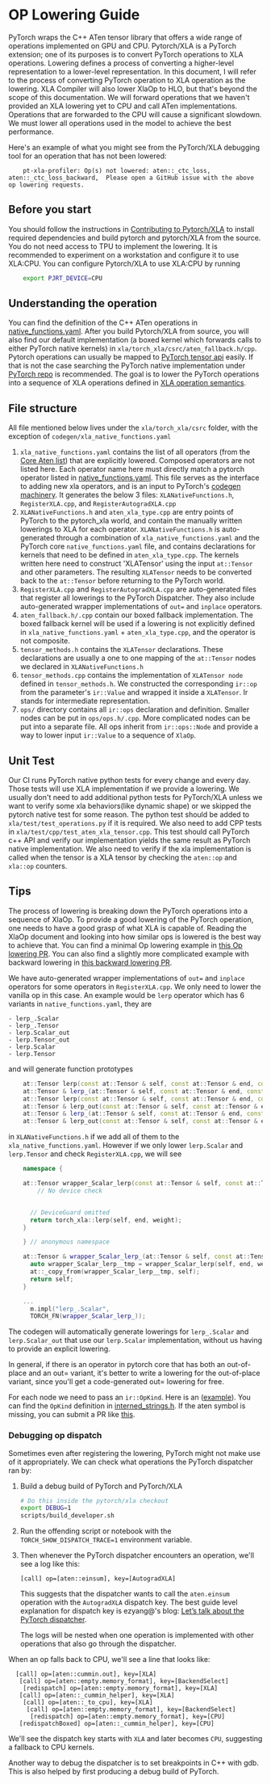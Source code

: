 # OP Lowering Guide

PyTorch wraps the C++ ATen tensor library that offers a wide range of
operations implemented on GPU and CPU. Pytorch/XLA is a PyTorch
extension; one of its purposes is to convert PyTorch operations to XLA
operations. Lowering defines a process of converting a higher-level
representation to a lower-level representation. In this document, I will
refer to the process of converting PyTorch operation to XLA operation as
the lowering. XLA Compiler will also lower XlaOp to HLO, but that's
beyond the scope of this documentation. We will forward operations that
we haven't provided an XLA lowering yet to CPU and call ATen
implementations. Operations that are forwarded to the CPU will cause a
significant slowdown. We must lower all operations used in the model to
achieve the best performance.

Here's an example of what you might see from the PyTorch/XLA debugging
tool for an operation that has not been lowered:

``` none
    pt-xla-profiler: Op(s) not lowered: aten::_ctc_loss, aten::_ctc_loss_backward,  Please open a GitHub issue with the above op lowering requests.
```

## Before you start

You should follow the instructions in
[Contributing to Pytorch/XLA](https://github.com/pytorch/xla/blob/master/CONTRIBUTING.md) to
install required dependencies and build pytorch and pytorch/XLA from the
source. You do not need access to TPU to implement the lowering. It is
recommended to experiment on a workstation and configure it to use
XLA:CPU. You can configure Pytorch/XLA to use XLA:CPU by running

``` bash
    export PJRT_DEVICE=CPU
```

## Understanding the operation

You can find the definition of the C++ ATen operations in
[native_functions.yaml](https://github.com/pytorch/pytorch/blob/main/aten/src/ATen/native/native_functions.yaml).
After you build Pytorch/XLA from source, you will also find our default
implementation (a boxed kernel which forwards calls to either PyTorch
native kernels) in `xla/torch_xla/csrc/aten_fallback.h/cpp`. Pytorch
operations can usually be mapped to [PyTorch tensor
api](https://pytorch.org/docs/stable/index.html) easily. If that is not
the case searching the PyTorch native implementation under [PyTorch
repo](https://github.com/pytorch/pytorch) is recommended. The goal is to
lower the PyTorch operations into a sequence of XLA operations defined
in [XLA operation semantics](https://www.tensorflow.org/xla/operation_semantics).

## File structure

All file mentioned below lives under the `xla/torch_xla/csrc` folder,
with the exception of `codegen/xla_native_functions.yaml`

1.  `xla_native_functions.yaml` contains the list of all operators (from
    the [Core Aten
    list](https://pytorch.org/docs/stable/torch.compiler_ir.html)) that
    are explicitly lowered. Composed operators are not listed here. Each
    operator name here must directly match a pytorch operator listed in
    [native_functions.yaml](https://github.com/pytorch/pytorch/blob/main/aten/src/ATen/native/native_functions.yaml).
    This file serves as the interface to adding new xla operators, and
    is an input to PyTorch's [codegen
    machinery](https://github.com/pytorch/pytorch/blob/main/torchgen/gen_backend_stubs.py).
    It generates the below 3 files: `XLANativeFunctions.h`,
    `RegisterXLA.cpp`, and `RegisterAutogradXLA.cpp`
2.  `XLANativeFunctions.h` and `aten_xla_type.cpp` are entry points of
    PyTorch to the pytorch_xla world, and contain the manually written
    lowerings to XLA for each operator. `XLANativeFunctions.h` is
    auto-generated through a combination of `xla_native_functions.yaml`
    and the PyTorch core `native_functions.yaml` file, and contains
    declarations for kernels that need to be defined in
    `aten_xla_type.cpp`. The kernels written here need to construct
    'XLATensor' using the input `at::Tensor` and other parameters. The
    resulting `XLATensor` needs to be converted back to the `at::Tensor`
    before returning to the PyTorch world.
3.  `RegisterXLA.cpp` and `RegisterAutogradXLA.cpp` are auto-generated
    files that register all lowerings to the PyTorch Dispatcher. They
    also include auto-generated wrapper implementations of `out=` and
    `inplace` operators.
4.  `aten_fallback.h/.cpp` contain our boxed fallback implementation.
    The boxed fallback kernel will be used if a lowering is not
    explicitly defined in `xla_native_functions.yaml` +
    `aten_xla_type.cpp`, and the operator is not composite.
5.  `tensor_methods.h` contains the `XLATensor` declarations. These
    declarations are usually a one to one mapping of the `at::Tensor`
    nodes we declared in `XLANativeFunctions.h`
6.  `tensor_methods.cpp` contains the implementation of `XLATensor node`
    defined in `tensor_methods.h`. We constructed the corresponding
    `ir::op` from the parameter's `ir::Value` and wrapped it inside a
    `XLATensor`. Ir stands for intermediate representation.
7.  `ops/` directory contains all `ir::ops` declaration and definition.
    Smaller nodes can be put in `ops/ops.h/.cpp`. More complicated nodes
    can be put into a separate file. All ops inherit from
    `ir::ops::Node` and provide a way to lower input `ir::Value` to a
    sequence of `XlaOp`.

## Unit Test

Our CI runs PyTorch native python tests for every change and every day.
Those tests will use XLA implementation if we provide a lowering. We
usually don't need to add additional python tests for PyTorch/XLA unless
we want to verify some xla behaviors(like dynamic shape) or we skipped
the pytorch native test for some reason. The python test should be added
to `xla/test/test_operations.py` if it is required. We also need to add
CPP tests in `xla/test/cpp/test_aten_xla_tensor.cpp`. This test should
call PyTorch c++ API and verify our implementation yields the same
result as PyTorch native implementation. We also need to verify if the
xla implementation is called when the tensor is a XLA tensor by checking
the `aten::op` and `xla::op` counters.

## Tips

The process of lowering is breaking down the PyTorch operations into a
sequence of XlaOp. To provide a good lowering of the PyTorch operation,
one needs to have a good grasp of what XLA is capable of. Reading the
XlaOp document and looking into how similar ops is lowered is the best
way to achieve that. You can find a minimal Op lowering example in [this Op lowering PR](https://github.com/pytorch/xla/pull/2969). You can also find a
slightly more complicated example with backward lowering in [this backward lowering PR](https://github.com/pytorch/xla/pull/2972).

We have auto-generated wrapper implementations of `out=` and `inplace`
operators for some operators in `RegisterXLA.cpp`. We only need to lower
the vanilla op in this case. An example would be `lerp` operator which
has 6 variants in `native_functions.yaml`, they are


    - lerp_.Scalar
    - lerp_.Tensor
    - lerp.Scalar_out
    - lerp.Tensor_out
    - lerp.Scalar
    - lerp.Tensor

and will generate function prototypes

``` c++
    at::Tensor lerp(const at::Tensor & self, const at::Tensor & end, const at::Scalar & weight);
    at::Tensor & lerp_(at::Tensor & self, const at::Tensor & end, const at::Scalar & weight);
    at::Tensor lerp(const at::Tensor & self, const at::Tensor & end, const at::Tensor & weight);
    at::Tensor & lerp_out(const at::Tensor & self, const at::Tensor & end, const at::Tensor & weight, at::Tensor & out);
    at::Tensor & lerp_(at::Tensor & self, const at::Tensor & end, const at::Tensor & weight);
    at::Tensor & lerp_out(const at::Tensor & self, const at::Tensor & end, const at::Scalar & weight, at::Tensor & out);
```

in `XLANativeFunctions.h` if we add all of them to the
`xla_native_functions.yaml`. However if we only lower `lerp.Scalar` and
`lerp.Tensor` and check `RegisterXLA.cpp`, we will see

``` c++
    namespace {

    at::Tensor wrapper_Scalar_lerp(const at::Tensor & self, const at::Tensor & end, const at::Scalar & weight) {
        // No device check


      // DeviceGuard omitted
      return torch_xla::lerp(self, end, weight);
    }

    } // anonymous namespace

    at::Tensor & wrapper_Scalar_lerp_(at::Tensor & self, const at::Tensor & end, const at::Scalar & weight) {
      auto wrapper_Scalar_lerp__tmp = wrapper_Scalar_lerp(self, end, weight);
      at::_copy_from(wrapper_Scalar_lerp__tmp, self);
      return self;
    }

    ...
      m.impl("lerp_.Scalar",
      TORCH_FN(wrapper_Scalar_lerp_));
```

The codegen will automatically generate lowerings for `lerp_.Scalar` and
`lerp.Scalar_out` that use our `lerp.Scalar` implementation, without us
having to provide an explicit lowering.

In general, if there is an operator in pytorch core that has both an
out-of-place and an out= variant, it's better to write a lowering for
the out-of-place variant, since you'll get a code-generated out=
lowering for free.

For each node we need to pass an `ir::OpKind`. Here is an
([example](https://github.com/pytorch/xla/blob/5ce99bff336325feb41a982dc80299fb53166b29/torch_xla/csrc/ops/var_mean.cpp#L36)).
You can find the `OpKind` definition in
[interned_strings.h](https://github.com/pytorch/pytorch/blob/main/aten/src/ATen/core/interned_strings.h).
If the aten symbol is missing, you can submit a PR like
[this](https://github.com/pytorch/pytorch/pull/36851).

### Debugging op dispatch

Sometimes even after registering the lowering, PyTorch might not make use
of it appropriately. We can check what operations the PyTorch dispatcher
ran by:

1. Build a debug build of PyTorch and PyTorch/XLA

   ```sh
   # Do this inside the pytorch/xla checkout
   export DEBUG=1
   scripts/build_developer.sh
   ```

2. Run the offending script or notebook with the
   `TORCH_SHOW_DISPATCH_TRACE=1` environment variable.

3. Then whenever the PyTorch dispatcher encounters an operation, we'll
   see a log like this:

   ```
   [call] op=[aten::einsum], key=[AutogradXLA]
   ```

   This suggests that the dispatcher wants to call the `aten.einsum`
   operation with the `AutogradXLA` dispatch key. The best guide level
   explanation for dispatch key is ezyang@'s blog:
   [Let’s talk about the PyTorch dispatcher][pytorch-dispatcher].
   
   The logs will be nested when one operation is implemented with
   other operations that also go through the dispatcher.

When an op falls back to CPU, we'll see a line that looks like:

```
  [call] op=[aten::cummin.out], key=[XLA]
   [call] op=[aten::empty.memory_format], key=[BackendSelect]
    [redispatch] op=[aten::empty.memory_format], key=[XLA]
   [call] op=[aten::_cummin_helper], key=[XLA]
    [call] op=[aten::_to_cpu], key=[XLA]
     [call] op=[aten::empty.memory_format], key=[BackendSelect]
      [redispatch] op=[aten::empty.memory_format], key=[CPU]
   [redispatchBoxed] op=[aten::_cummin_helper], key=[CPU]
```

We'll see the dispatch key starts with `XLA` and later becomes `CPU`,
suggesting a fallback to CPU kernels.

Another way to debug the dispatcher is to set breakpoints in C++ with
gdb. This is also helped by first producing a debug build of PyTorch.

[pytorch-dispatcher]: http://blog.ezyang.com/2020/09/lets-talk-about-the-pytorch-dispatcher/
